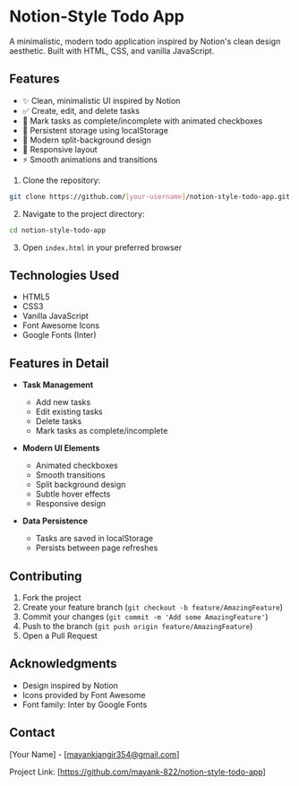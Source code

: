 # Notion-Style Todo App

A minimalistic, modern todo application inspired by Notion's clean design aesthetic. Built with HTML, CSS, and vanilla JavaScript.

## Features

- ✨ Clean, minimalistic UI inspired by Notion
- ✅ Create, edit, and delete tasks
- 🔄 Mark tasks as complete/incomplete with animated checkboxes
- 💾 Persistent storage using localStorage
- 🎨 Modern split-background design
- 📱 Responsive layout
- ⚡ Smooth animations and transitions

1. Clone the repository:
```bash
git clone https://github.com/[your-username]/notion-style-todo-app.git
```

2. Navigate to the project directory:
```bash
cd notion-style-todo-app
```

3. Open `index.html` in your preferred browser

## Technologies Used

- HTML5
- CSS3
- Vanilla JavaScript
- Font Awesome Icons
- Google Fonts (Inter)

## Features in Detail

- **Task Management**
  - Add new tasks
  - Edit existing tasks
  - Delete tasks
  - Mark tasks as complete/incomplete

- **Modern UI Elements**
  - Animated checkboxes
  - Smooth transitions
  - Split background design
  - Subtle hover effects
  - Responsive design

- **Data Persistence**
  - Tasks are saved in localStorage
  - Persists between page refreshes

## Contributing

1. Fork the project
2. Create your feature branch (`git checkout -b feature/AmazingFeature`)
3. Commit your changes (`git commit -m 'Add some AmazingFeature'`)
4. Push to the branch (`git push origin feature/AmazingFeature`)
5. Open a Pull Request

## Acknowledgments

- Design inspired by Notion
- Icons provided by Font Awesome
- Font family: Inter by Google Fonts

## Contact

[Your Name] - [mayankjangir354@gmail.com]

Project Link: [https://github.com/mayank-822/notion-style-todo-app]
